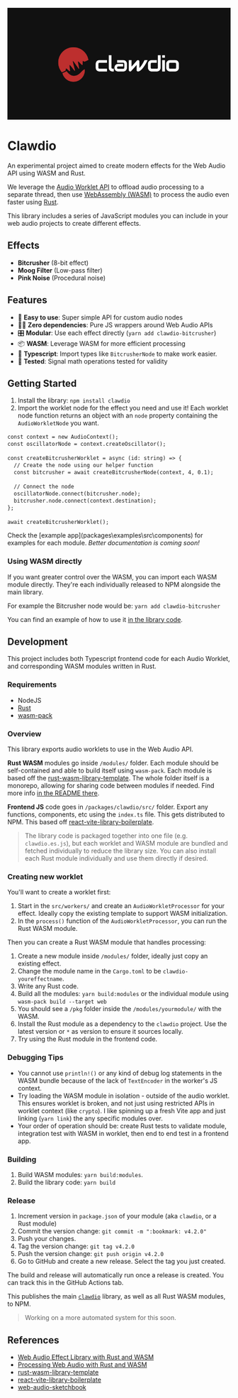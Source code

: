 ![Clawdio red logo and white logotype centered on a black background](./docs/clawdio-black-bg.jpg)

# Clawdio

An experimental project aimed to create modern effects for the Web Audio API using WASM and Rust.

We leverage the [Audio Worklet API](https://developer.mozilla.org/en-US/docs/Web/API/Web_Audio_API/Using_AudioWorklet) to offload audio processing to a separate thread, then use [WebAssembly (WASM)](https://webassembly.org/) to process the audio even faster using [Rust](https://www.rust-lang.org/).

This library includes a series of JavaScript modules you can include in your web audio projects to create different effects.

## Effects

- **Bitcrusher** (8-bit effect)
- **Moog Filter** (Low-pass filter)
- **Pink Noise** (Procedural noise)

## Features

- 🎸 **Easy to use**: Super simple API for custom audio nodes
- ⛓️‍💥 **Zero dependencies**: Pure JS wrappers around Web Audio APIs
- 🎛️ **Modular**: Use each effect directly (`yarn add clawdio-bitcrusher`)
- 📦 **WASM**: Leverage WASM for more efficient processing
- 📑 **Typescript**: Import types like `BitcrusherNode` to make work easier.
- 🧪 **Tested**: Signal math operations tested for validity

## Getting Started

1. Install the library: `npm install clawdio`
1. Import the worklet node for the effect you need and use it! Each worklet node function returns an object with an `node` property containing the `AudioWorkletNode` you want.

```tsx
const context = new AudioContext();
const oscillatorNode = context.createOscillator();

const createBitcrusherWorklet = async (id: string) => {
  // Create the node using our helper function
  const bitcrusher = await createBitcrusherNode(context, 4, 0.1);

  // Connect the node
  oscillatorNode.connect(bitcrusher.node);
  bitcrusher.node.connect(context.destination);
};

await createBitcrusherWorklet();
```

Check the [example app](packages\examples\src\components\) for examples for each module. _Better documentation is coming soon!_

### Using WASM directly

If you want greater control over the WASM, you can import each WASM module directly. They're each individually released to NPM alongside the main library.

For example the Bitcrusher node would be: `yarn add clawdio-bitcrusher`

You can find an example of how to use it [in the library code](packages\clawdio\src\nodes\BitcrusherNode.ts).

## Development

This project includes both Typescript frontend code for each Audio Worklet, and corresponding WASM modules written in Rust.

### Requirements

- NodeJS
- [Rust](https://www.rust-lang.org/)
- [wasm-pack](https://github.com/rustwasm/wasm-pack)

### Overview

This library exports audio worklets to use in the Web Audio API.

**Rust WASM** modules go inside `/modules/` folder. Each module should be self-contained and able to build itself using `wasm-pack`. Each module is based off the [rust-wasm-library-template](https://github.com/whoisryosuke/rust-wasm-library-template). The whole folder itself is a monorepo, allowing for sharing code between modules if needed. Find more info [in the README there](modules\README.MD).

**Frontend JS** code goes in `/packages/clawdio/src/` folder. Export any functions, components, etc using the `index.ts` file. This gets distributed to NPM. This based off [react-vite-library-boilerplate](https://github.com/whoisryosuke/react-vite-library-boilerplate).

> The library code is packaged together into one file (e.g. `clawdio.es.js`), but each worklet and WASM module are bundled and fetched individually to reduce the library size. You can also install each Rust module individually and use them directly if desired.

### Creating new worklet

You'll want to create a worklet first:

1. Start in the `src/workers/` and create an `AudioWorkletProcessor` for your effect. Ideally copy the existing template to support WASM initialization.
1. In the `process()` function of the `AudioWorkletProcessor`, you can run the Rust WASM module.

Then you can create a Rust WASM module that handles processing:

1. Create a new module inside `/modules/` folder, ideally just copy an existing effect.
1. Change the module name in the `Cargo.toml` to be `clawdio-youreffectname`.
1. Write any Rust code.
1. Build all the modules: `yarn build:modules` or the individual module using `wasm-pack build --target web`
1. You should see a `/pkg` folder inside the `/modules/yourmodule/` with the WASM.
1. Install the Rust module as a dependency to the `clawdio` project. Use the latest version or `*` as version to ensure it sources locally.
1. Try using the Rust module in the frontend code.

### Debugging Tips

- You cannot use `println!()` or any kind of debug log statements in the WASM bundle because of the lack of `TextEncoder` in the worker's JS context.
- Try loading the WASM module in isolation - outside of the audio worklet. This ensures worklet is broken, and not just using restricted APIs in worklet context (like `crypto`). I like spinning up a fresh Vite app and just linking (`yarn link`) the any specific modules over.
- Your order of operation should be: create Rust tests to validate module, integration test with WASM in worklet, then end to end test in a frontend app.

### Building

1. Build WASM modules: `yarn build:modules`.
1. Build the library code: `yarn build`

### Release

1. Increment version in `package.json` of your module (aka `clawdio`, or a Rust module)
1. Commit the version change: `git commit -m ":bookmark: v4.2.0"`
1. Push your changes.
1. Tag the version change: `git tag v4.2.0`
1. Push the version change: `git push origin v4.2.0`
1. Go to GitHub and create a new release. Select the tag you just created.

The build and release will automatically run once a release is created. You can track this in the GitHub Actions tab.

This publishes the main [`clawdio`](https://www.npmjs.com/package/clawdio) library, as well as all Rust WASM modules, to NPM.

> Working on a more automated system for this soon.

## References

- [Web Audio Effect Library with Rust and WASM](https://whoisryosuke.com/blog/2025/web-audio-effect-library-with-rust-and-wasm)
- [Processing Web Audio with Rust and WASM](https://whoisryosuke.com/blog/2025/processing-web-audio-with-rust-and-wasm)
- [rust-wasm-library-template](https://github.com/whoisryosuke/rust-wasm-library-template)
- [react-vite-library-boilerplate](https://github.com/whoisryosuke/react-vite-library-boilerplate)
- [web-audio-sketchbook](https://github.com/whoisryosuke/web-audio-playground/)
